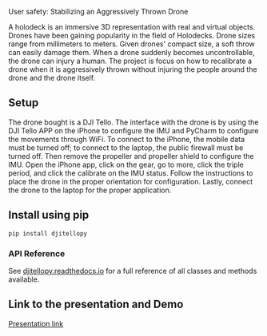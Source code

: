 User safety: Stabilizing an Aggressively Thrown Drone

A holodeck is an immersive 3D representation with real and virtual objects. Drones have been gaining popularity in the field of Holodecks. Drone sizes range from millimeters to meters. Given drones' compact size, a soft throw can easily damage them. When a drone suddenly becomes uncontrollable, the drone can injury a human. The project is focus on how to recalibrate a drone when it is aggressively thrown without injuring the people around the drone and the drone itself. 


## Setup
The drone bought is a DJI Tello. The interface with the drone is by using the DJI Tello APP on the iPhone to configure the IMU and PyCharm to configure the movements through WiFi. To connect to the iPhone, the mobile data must be turned off; to connect to the laptop, the public firewall must be turned off.  Then remove the propeller and propeller shield to configure the IMU. Open the iPhone app, click on the gear, go to more, click the triple period, and click the calibrate on the IMU status. Follow the instructions to place the drone in the proper orientation for configuration. Lastly, connect the drone to the laptop for the proper application.


## Install using pip
```
pip install djitellopy
```

### API Reference
See [djitellopy.readthedocs.io](https://djitellopy.readthedocs.io/en/latest/) for a full reference of all classes and methods available.

## Link to the presentation and Demo
[Presentation link](https://docs.google.com/presentation/d/1P0m3uzEY-Vi8pXtksyWS5TmHN1pD7XP-A5JoB5ucC9U/edit?usp=sharing)
